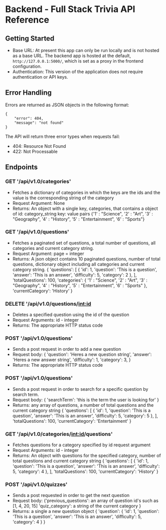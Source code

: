 # Backend - Full Stack Trivia API Reference

## Getting Started
- Base URL: At present this app can only be run locally and is not hosted as a base URL. The backend app is hosted at the default, `http://127.0.0.1:5000/`, which is set as a proxy in the frontend configuration. 
- Authentication: This version of the application does not require authentication or API keys.

## Error Handling
Errors are returned as JSON objects in the following format:
```
{
    "error": 404,
    "message": "not found"
}
```
The API will return three error types when requests fail:
- 404: Resource Not Found
- 422: Not Processable

## Endpoints

### GET '/api/v1.0/categories'
- Fetches a dictionary of categories in which the keys are the ids and the value is the corresponding string of the category
- Request Argument: None
- Returns: An object with a single key, categories, that contains a object of id: category_string key: value pairs
    {'1' : "Science",
     '2' : "Art",
     '3' : "Geography",
     '4' : "History",
     '5' : "Entertainment",
     '6' : "Sports"}
### GET '/api/v1.0/questions'
- Fetches a paginated set of questions, a total number of questions, all categories and current category string.
- Request Argument: page = integer
- Returns: A json object contains 10 paginated questions, number of total questions, dictionary object including all categories and current category string.
{
        'questions': [
            {
                'id': 1,
                'question': 'This is a question',
                'answer': 'This is an answer', 
                'difficulty': 5,
                'category': 2
            },
        ],
        'totalQuestions': 100,
        'categories': { '1' : "Science",
        '2' : "Art",
        '3' : "Geography",
        '4' : "History",
        '5' : "Entertainment",
        '6' : "Sports" },
        'currentCategory': 'History'
}
### DELETE '/api/v1.0/questions/<int:id>
- Deletes a specified question using the id of the question
- Request Arguments: id - integer
- Returns: The appropriate HTTP status code

### POST '/api/v1.0/questions'
- Sends a post request in order to add a new question
- Request body:
{
        'question':  'Heres a new question string',
        'answer':  'Heres a new answer string',
        'difficulty': 1,
        'category': 3,
}
- Returns: The appropriate HTTP status code

### POST '/api/v1.0/questions'
- Sends a post request in order to search for a specific question by search term.
- Request body:
{
        'searchTerm': 'this is the term the user is looking for'
}
- Returns: any array of questions, a number of total questions and the current category string
{
        'questions': [
            {
                'id': 1,
                'question': 'This is a question',
                'answer': 'This is an answer', 
                'difficulty': 5,
                'category': 5
            },
        ],
        'totalQuestions': 100,
        'currentCategory': 'Entertainment'
}

### GET '/api/v1.0/categories/<int:id>/questions'
- Fetches questions for a category specified by id request argument
- Request Arguments: id - integer
- Returns: An object with questions for the specified category, number of total questions and current category string
{
        'questions': [
            {
                'id': 1,
                'question': 'This is a question',
                'answer': 'This is an answer', 
                'difficulty': 5,
                'category': 4
            },
        ],
        'totalQuestions': 100,
        'currentCategory': 'History'
}

### POST '/api/v1.0/quizzes'
- Sends a post requested in order to get the next question
- Request body:
{'previous_questions':  an array of question id's such as [1, 4, 20, 15]
'quiz_category': a string of the current category }
- Returns: a single a new question object
{
        'question': {
            'id': 1,
            'question': 'This is a question',
            'answer': 'This is an answer', 
            'difficulty': 5,
            'category': 4
        }
}